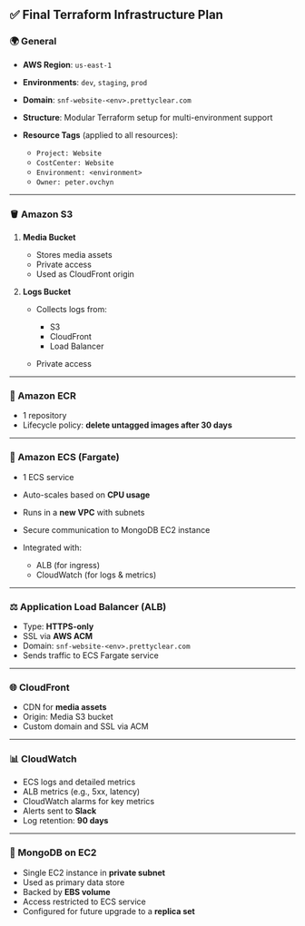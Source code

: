 ## ✅ Final Terraform Infrastructure Plan

### 🌍 General

* **AWS Region**: `us-east-1`
* **Environments**: `dev`, `staging`, `prod`
* **Domain**: `snf-website-<env>.prettyclear.com`
* **Structure**: Modular Terraform setup for multi-environment support
* **Resource Tags** (applied to all resources):

  * `Project: Website`
  * `CostCenter: Website`
  * `Environment: <environment>`
  * `Owner: peter.ovchyn`

---

### 🪣 Amazon S3

1. **Media Bucket**

   * Stores media assets
   * Private access
   * Used as CloudFront origin
2. **Logs Bucket**

   * Collects logs from:

     * S3
     * CloudFront
     * Load Balancer
   * Private access

---

### 🐳 Amazon ECR

* 1 repository
* Lifecycle policy: **delete untagged images after 30 days**

---

### 🚢 Amazon ECS (Fargate)

* 1 ECS service
* Auto-scales based on **CPU usage**
* Runs in a **new VPC** with subnets
* Secure communication to MongoDB EC2 instance
* Integrated with:

  * ALB (for ingress)
  * CloudWatch (for logs & metrics)

---

### ⚖️ Application Load Balancer (ALB)

* Type: **HTTPS-only**
* SSL via **AWS ACM**
* Domain: `snf-website-<env>.prettyclear.com`
* Sends traffic to ECS Fargate service

---

### 🌐 CloudFront

* CDN for **media assets**
* Origin: Media S3 bucket
* Custom domain and SSL via ACM

---

### 📊 CloudWatch

* ECS logs and detailed metrics
* ALB metrics (e.g., 5xx, latency)
* CloudWatch alarms for key metrics
* Alerts sent to **Slack**
* Log retention: **90 days**

---

### 📄 MongoDB on EC2

* Single EC2 instance in **private subnet**
* Used as primary data store
* Backed by **EBS volume**
* Access restricted to ECS service
* Configured for future upgrade to a **replica set**
